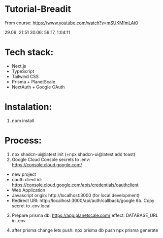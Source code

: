 # Tutorial-Breadit

From course: https://www.youtube.com/watch?v=mSUKMfmLAt0

29.06: 21:51
30.06: 59:17, 1:04:11

# Tech stack:

- Next.js
- TypeScript
- Tailwind CSS
- Prisma + PlanetScale
- NextAuth + Google OAuth

# Instalation:

1. npm install

# Process:

1. npx shadcn-ui@latest init (+npx shadcn-ui@latest add toast)
2. Google Cloud Console secrets to .env:
   https://console.cloud.google.com/

- new project
- oauth client id:
  https://console.cloud.google.com/apis/credentials/oauthclient
- Web Application
- Javascript origin: http://localhost:3000 (for local development)
- Redirect URI: http://localhost:3000/api/auth/callback/google
  6b. Copy secret to .env.local

3. Prepare prisma db:
   https://app.planetscale.com/
   effect: DATABASE_URL in .env

4. after prisma change lets push:
   npx prisma db push
   npx prisma generate
